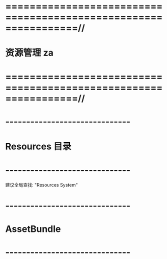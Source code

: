 # ================================================================//
#                    资源管理 za
# ================================================================//


# ------------------------------ #
#       Resources 目录
# ------------------------------ #

建议全局查找: "Resources System"






# ------------------------------ #
#       AssetBundle
# ------------------------------ #















